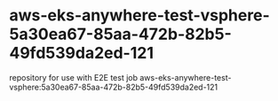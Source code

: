 # aws-eks-anywhere-test-vsphere-5a30ea67-85aa-472b-82b5-49fd539da2ed-121
repository for use with E2E test job aws-eks-anywhere-test-vsphere:5a30ea67-85aa-472b-82b5-49fd539da2ed-121
